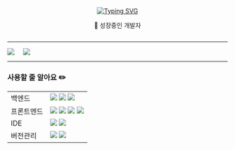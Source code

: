 <div style="display: flex; flex-direction: column; align-items: center;">
  <a href="https://git.io/typing-svg">
    <img src="https://readme-typing-svg.demolab.com?font=Roboto+Mono&weight=500&size=26&duration=4000&pause=1000&color=000000&background=FFFFFF9F&center=true&vCenter=true&multiline=true&width=435&lines=%F0%9F%90%B2Won+Young%F0%9F%90%B2" alt="Typing SVG" />
  </a>
  <p>🍏 성장중인 개발자</p>
</div>


---

<div style="display: flex; gap: 20px;">
  <a href="https://github.com/wonyoungE/github-readme-stats">
    <img src="https://github-readme-stats.vercel.app/api?username=wonyoungE" />
  </a>
  <a href="https://github.com/wonyoungE/github-readme-stats">
    <img src="https://github-readme-stats.vercel.app/api/top-langs/?username=wonyoungE" />
  </a>
</div>

---

### 사용할 줄 알아요 ✏️
<table>
  <tr>
    <td style="weight: bold">백엔드</td>
    <td><img src="https://img.shields.io/badge/JAVA-007396?style=for-the-badge&logo=java&logoColor=white"> <img src="https://img.shields.io/badge/spring-6DB33F?style=for-the-badge&logo=spring&logoColor=white"> <img src="https://img.shields.io/badge/Spring Boot-6DB33F?style=for-the-badge&logo=springboot&logoColor=white"> </td>
  </tr>
  <tr>
    <td style="weight: bold">프론트엔드</td>
    <td><img src="https://img.shields.io/badge/JavaScript-F7DF1E?style=for-the-badge&logo=javascript&logoColor=white"> <img src="https://img.shields.io/badge/React-61DAFB?style=for-the-badge&logo=react&logoColor=white">  <img src="https://img.shields.io/badge/HTML5-E34F26?style=for-the-badge&logo=html5&logoColor=white"> <img src="https://img.shields.io/badge/CSS3-1572B6?style=for-the-badge&logo=css3&logoColor=white">  </td>
  </tr>
  <tr>
    <td style="weight: bold">IDE</td>
    <td><img src="https://img.shields.io/badge/Eclipse IDE-2C2255?style=for-the-badge&logo=eclipseide&logoColor=white"> <img src="https://img.shields.io/badge/VS Code-007ACC?style=for-the-badge&logo=visualstudiocode&logoColor=white"> </td>
  </tr>
  <tr>
    <td style="weight: bold">버전관리</td>
    <td><img src="https://img.shields.io/badge/GIT-F05032?style=for-the-badge&logo=git&logoColor=white"> <img src="https://img.shields.io/badge/Github-181717?style=for-the-badge&logo=github&logoColor=white">  </td>
  </tr>
</table>
